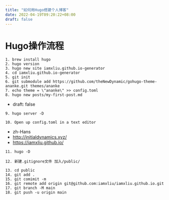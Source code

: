 ```yaml
---
title: "如何用Hugo搭建个人博客"
date: 2022-04-19T09:20:22+08:00
draft: false
---
```



# Hugo操作流程
```
1. brew install hugo
2. hugo version
3. hugo new site iamxliu.github.io-generator
4. cd iamxliu.github.io-generator
5. git init 
6. git submodule add https://github.com/theNewDynamic/gohugo-theme-ananke.git themes/ananke
7. echo theme = \"ananke\" >> config.toml
8. hugo new posts/my-first-post.md
```
* draft: false
```
9. hugo server -D

10. Open up config.toml in a text editor
```
* zh-Hans
* http://initialdynamics.xyz/
* https://iamxliu.github.io/
```
11. hugo -D

12. 新建.gitignore文件 加入/public/

13. cd public
14. git add .
15. git comimit -m 
16. git remote add origin git@github.com:iamxliu/iamxliu.github.io.git
17. git branch -M main
18. git push -u origin main

```
